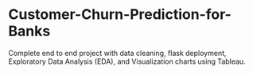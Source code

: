 # Customer-Churn-Prediction-for-Banks
Complete end to end project with data cleaning, flask deployment, Exploratory Data Analysis (EDA), and Visualization charts using Tableau.
